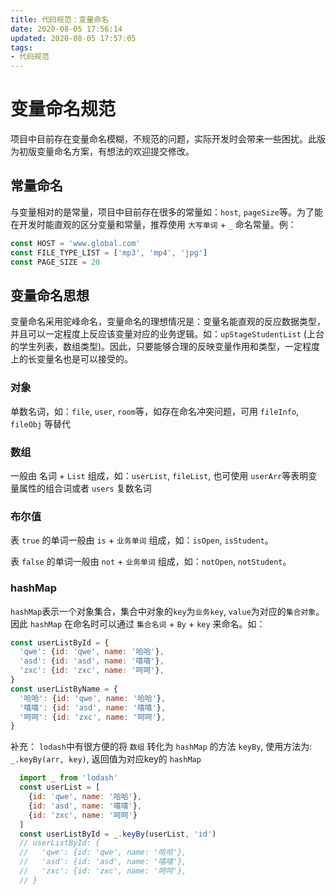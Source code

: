 ```yaml
---
title: 代码规范：变量命名
date: 2020-08-05 17:56:14
updated: 2020-08-05 17:57:05
tags:
- 代码规范
---
```

# 变量命名规范
项目中目前存在变量命名模糊，不规范的问题，实际开发时会带来一些困扰。此版为初版变量命名方案，有想法的欢迎提交修改。
## 常量命名
与变量相对的是常量，项目中目前存在很多的常量如：`host`, `pageSize`等。为了能在开发时能直观的区分变量和常量，推荐使用 `大写单词` + `_` 命名常量。例：
```javascript
const HOST = 'www.global.com'
const FILE_TYPE_LIST = ['mp3', 'mp4', 'jpg']
const PAGE_SIZE = 20
```
## 变量命名思想
变量命名采用驼峰命名，变量命名的理想情况是：变量名能直观的反应数据类型，并且可以一定程度上反应该变量对应的业务逻辑。如：`upStageStudentList` (上台的学生列表，数组类型)。因此，只要能够合理的反映变量作用和类型，一定程度上的长变量名也是可以接受的。
### 对象
单数名词，如：`file`, `user`, `room`等，如存在命名冲突问题，可用 `fileInfo`, `fileObj` 等替代
### 数组
一般由 名词 + `List` 组成，如：`userList`, `fileList`, 也可使用 `userArr`等表明变量属性的组合词或者 `users` 复数名词
### 布尔值
表 `true` 的单词一般由 `is` + `业务单词` 组成，如：`isOpen`, `isStudent`。

表 `false` 的单词一般由 `not` + `业务单词` 组成，如：`notOpen`, `notStudent`。
### hashMap
`hashMap`表示一个对象集合，集合中对象的`key`为`业务key`, `value`为对应的`集合对象`。
因此 `hashMap` 在命名时可以通过 `集合名词` + `By` + `key` 来命名。如：
```javascript
const userListById = {
  'qwe': {id: 'qwe', name: '哈哈'},
  'asd': {id: 'asd', name: '嘻嘻'},
  'zxc': {id: 'zxc', name: '呵呵'},
}
const userListByName = {
  '哈哈': {id: 'qwe', name: '哈哈'},
  '嘻嘻': {id: 'asd', name: '嘻嘻'},
  '呵呵': {id: 'zxc', name: '呵呵'},
}
```
补充：
`lodash`中有很方便的将 `数组` 转化为 `hashMap` 的方法 `keyBy`, 使用方法为: `_.keyBy(arr, key)`, 返回值为对应key的 `hashMap`
```javascript
  import _ from 'lodash'
  const userList = [
    {id: 'qwe', name: '哈哈'},
    {id: 'asd', name: '嘻嘻'},
    {id: 'zxc', name: '呵呵'}
  ]
  const userListById = _.keyBy(userList, 'id')
  // userListById: {
  //   'qwe': {id: 'qwe', name: '哈哈'},
  //   'asd': {id: 'asd', name: '嘻嘻'},
  //   'zxc': {id: 'zxc', name: '呵呵'},
  // }
```
